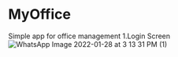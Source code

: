 # MyOffice
Simple app for office management
1.Login Screen
![WhatsApp Image 2022-01-28 at 3 13 31 PM (1)](https://user-images.githubusercontent.com/63897737/151524424-4fa8c845-091c-4853-b534-2db0db6526f8.jpeg)
